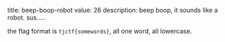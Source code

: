 title: beep-boop-robot
value: 26
description: beep boop, it sounds like a robot. sus.....

the flag format is `tjctf{somewords}`, all one word, all lowercase. 